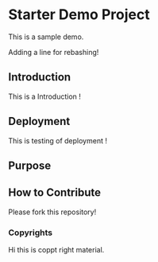 # Starter Demo Project
This is a sample demo.

Adding a line for rebashing!

## Introduction
This is a Introduction !

## Deployment
This is testing of deployment !

## Purpose

## How to Contribute

Please fork this repository!

### Copyrights
Hi this is coppt right material.
